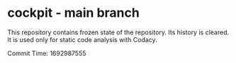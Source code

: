 # cockpit - main branch

This repository contains frozen state of the repository.
Its history is cleared. It is used only for static code
analysis with Codacy.

Commit Time: 1692987555